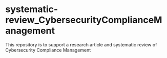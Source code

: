 # systematic-review_CybersecurityComplianceManagement
This repository is to support a research article and systematic review of Cybersecurity Compliance Management
